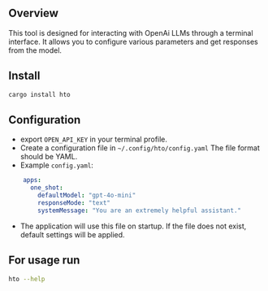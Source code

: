 ## Overview

This tool is designed for interacting with OpenAi LLMs through a terminal interface. It allows you to
configure various parameters and get responses from the model.

## Install

```bash
cargo install hto
```

## Configuration

- export `OPEN_API_KEY` in your terminal profile.
- Create a configuration file in `~/.config/hto/config.yaml` The file format should be YAML.
- Example `config.yaml`:

```yaml
    apps:
      one_shot:
        defaultModel: "gpt-4o-mini"
        responseMode: "text"
        systemMessage: "You are an extremely helpful assistant."
```

- The application will use this file on startup. If the file does not exist, default settings will be applied.

## For usage run

```bash
hto --help
```